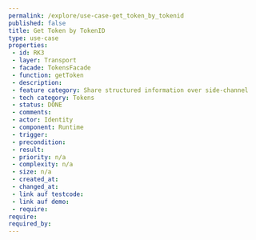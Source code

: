 ```yaml
---
permalink: /explore/use-case-get_token_by_tokenid
published: false
title: Get Token by TokenID
type: use-case
properties:
 - id: RK3
 - layer: Transport
 - facade: TokensFacade
 - function: getToken
 - description: 
 - feature category: Share structured information over side-channel
 - tech category: Tokens
 - status: DONE
 - comments: 
 - actor: Identity
 - component: Runtime
 - trigger: 
 - precondition: 
 - result: 
 - priority: n/a
 - complexity: n/a
 - size: n/a
 - created_at: 
 - changed_at: 
 - link auf testcode: 
 - link auf demo: 
 - require: 
require:
required_by:
---
```

